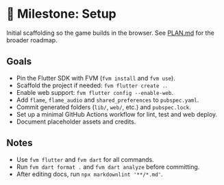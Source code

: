 # 🏁 Milestone: Setup

Initial scaffolding so the game builds in the browser.
See [PLAN.md](PLAN.md) for the broader roadmap.

## Goals

- Pin the Flutter SDK with FVM (`fvm install` and `fvm use`).
- Scaffold the project if needed: `fvm flutter create .`.
- Enable web support: `fvm flutter config --enable-web`.
- Add `flame`, `flame_audio` and `shared_preferences` to `pubspec.yaml`.
- Commit generated folders (`lib/`, `web/`, etc.) and `pubspec.lock`.
- Set up a minimal GitHub Actions workflow for lint, test and web deploy.
- Document placeholder assets and credits.

## Notes

- Use `fvm flutter` and `fvm dart` for all commands.
- Run `fvm dart format .` and `fvm dart analyze` before committing.
- After editing docs, run `npx markdownlint '**/*.md'`.
